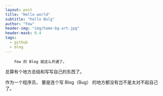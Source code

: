 ```yaml
---
layout: post
title: "Hello world"
subtitle: "hello Bolg"
author: "Few"
header-img: "img/home-bg-art.jpg"
header-mask: 0.4
tags:
  - github
  - blog
---
```


    	Few 的 Blog 就这么开通了。

总算有个地方总结和写写自己的东西了。

作为一个程序员， 要是连个写 Blog（Bug） 的地方都没有岂不是太对不起自己了。